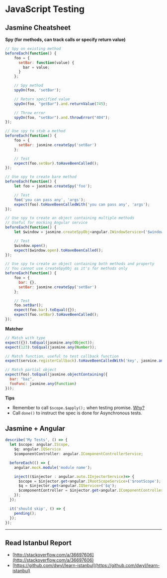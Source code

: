 # JavaScript Testing

## Jasmine Cheatsheet

**Spy \(for methods, can track calls or specify return value\)**

```js
// Spy on existing method
beforeEach(function() {
    foo = {
      setBar: function(value) {
        bar = value;
      }
    };

    // Spy method
    spyOn(foo, 'setBar');

    // Return specified value
    spyOn(foo, "getBar").and.returnValue(745);

    // Throw error
    spyOn(foo, "setBar").and.throwError("404");
});

// Use spy to stub a method
beforeEach(function() {
    foo = {
      setBar: jasmine.createSpy('setBar')
    };

    // Test
    expect(foo.setBar).toHaveBeenCalled();
});

// Use spy to create bare method
beforeEach(function() {
    let foo = jasmine.createSpy('foo');

    // Test
    foo('you can pass any', 'args');
    expect(foo).toHaveBeenCalledWith('you can pass any', 'args');
});

// Use spy to create an object containing multiple methods
// Useful for mocking Angular service
beforeEach(function() {
    let $window = jasmine.createSpyObj<angular.IWindowService>('$window', ['open']);

    // Test
    $window.open();
    expect($window.open).toHaveBeenCalled();
});

// Use spy to create an object containing both methods and property
// You cannot use createSpyObj as it's for methods only
beforeEach(function() {
    foo = {
      bar: {},
      setBar: jasmine.createSpy('setBar')
    };

    // Test
    foo.setBar();
    expect(foo.bar).toEqual({});
    expect(foo.setBar).toHaveBeenCalled();
});
```

**Matcher**

```js
// Match with type
expect({}).toEqual(jasmine.any(Object));
expect(123).toEqual(jasmine.any(Number));

// Match function, useful to test callback function
expect(service.registerCallback).toHaveBeenCalledWith('key', jasmine.any(Function));

// Match partial object
expect(foo).toEqual(jasmine.objectContaining({
  bar: "baz",
  fooFunc: jasmine.any(Function)
}));
```

**Tips**

* Remember to call `$scope.$apply();` when testing promise. [Why?](http://davideguida.altervista.org/the-importance-of-scope-apply-when-testing-promises/)
* Call `done()` to instruct the spec is done for Asynchronous tests.



## Jasmine + Angular

```TypeScript
describe('My Tests', () => {
  let $scope: angular.IScope,
    $q: angular.IQService
    $componentController: angular.IComponentControllerService;

  beforeEach(() => {
    angular.mock.module('module name');

    inject(($injector : angular.auto.IInjectorService)=> {
      $scope = $injector.get<angular.IRootScopeService>('$rootScope');
      $q = $injector.get<angular.IQService>('$q');
      $componentController = $injector.get<angular.IComponentControllerService>('$componentController');
    });
  });

  it('should skip', () => {
    pending();
  });
});

```

---

## Read Istanbul Report

* [http://stackoverflow.com/a/36697606](http://stackoverflow.com/a/36697606)
* [https://github.com/dwyl/learn-istanbul](https://github.com/dwyl/learn-istanbul)



